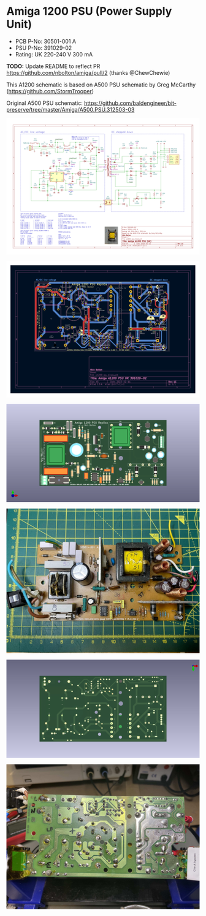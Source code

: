 # Amiga 1200 PSU (Power Supply Unit)

- PCB P-No: 30501-001 A
- PSU P-No: 391029-02
- Rating: UK 220-240 V 300 mA

**TODO:** Update README to reflect PR https://github.com/nbolton/amiga/pull/2 (thanks @ChewChewie)

This A1200 schematic is based on A500 PSU schematic by Greg McCarthy (https://github.com/StormTrooper)

Original A500 PSU schematic: https://github.com/baldengineer/bit-preserve/tree/master/Amiga/A500.PSU.312503-03

![Amiga A1200 PSU schematic](https://raw.githubusercontent.com/nbolton/amiga/156116385d443d4f591357e194c68c396d0bd783/hardware/a1200-psu/a1200-psu.png)

![Amiga A1200 PSU PCB](https://raw.githubusercontent.com/nbolton/amiga/156116385d443d4f591357e194c68c396d0bd783/hardware/a1200-psu/a1200-psu-pcb.png)

![Amiga A1200 PSU PCB front 3D](https://raw.githubusercontent.com/nbolton/amiga/156116385d443d4f591357e194c68c396d0bd783/hardware/a1200-psu/a1200-psu-pcb-3d.png)

![Amiga A1200 PSU PCB front](https://github.com/nbolton/amiga/blob/main/hardware/a1200-psu/a1200-psu-pcb-front.jpg?raw=true)

![Amiga A1200 PSU PCB back 3D](https://raw.githubusercontent.com/nbolton/amiga/b8e6cc8c1dc09729846e3a64032621644eb94f89/hardware/a1200-psu/a1200-psu-pcb-back-3d.png)

![Amiga A1200 PSU PCB back](https://github.com/nbolton/amiga/blob/main/hardware/a1200-psu/a1200-psu-pcb-back.jpg?raw=true)
